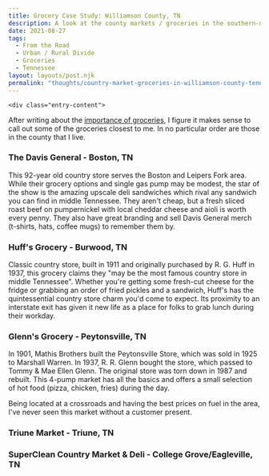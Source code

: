 ```yaml
---
title: Grocery Case Study: Williamson County, TN
description: A look at the county markets / groceries in the southern-middle-Tennessee area near where I live
date: 2021-08-27
tags:
  - From the Road
  - Urban / Rural Divide
  - Groceries
  - Tennessee
layout: layouts/post.njk
permalink: "thoughts/country-market-groceries-in-williamson-county-tennessee/"
---
```

</h1>			</header><!-- .entry-header -->

	<div class="entry-content">
		
<p>After writing about the <a href="https://countyseats.us/a-case-for-the-grocery/">importance of groceries</a>, I figure it makes sense to call out some of the groceries closest to me. In no particular order are those in the county that I live.<br></p>



<h3>The Davis General - Boston, TN</h3>



<p>This 92-year old country store serves the Boston and Leipers Fork area. While their grocery options and single gas pump may be modest, the star of the show is the amazing upscale deli sandwiches which rival any sandwich you can find in middle Tennessee. They aren't cheap, but a fresh sliced roast beef on pumpernickel with local cheddar cheese and aioli is worth every penny. They also have great branding and sell Davis General merch (t-shirts, hats, coffee mugs) to remember them by.</p>



<h3>Huff's Grocery - Burwood, TN</h3>



<p>Classic country store, built in 1911 and originally purchased by R. G. Huff in 1937, this grocery claims they "may be the most famous country store in middle Tennessee". Whether you're getting some fresh-cut cheese for the fridge or grabbing an order of fried pickles and a sandwich, Huff's has the quintessential country store charm you'd come to expect. Its proximity to an interstate exit has given it new life as a place for folks to grab lunch during their workday.</p>



<h3>Glenn's Grocery - Peytonsville, TN</h3>



<p>In 1901, Mathis Brothers built the Peytonsville Store, which was sold in 1925 to Marshall Warren. In 1937, R. R. Glenn bought the store, which passed to Tommy &amp; Mae Ellen Glenn. The original store was torn down in 1987 and rebuilt.  This 4-pump market has all the basics and offers a small selection of hot food (pizza, chicken, fries) during the day. </p>



<p>Being located at a crossroads and having the best prices on fuel in the area, I've never seen this market without a customer present.</p>



<h3>Triune Market - Triune, TN</h3>



<h3>SuperClean Country Market &amp; Deli - College Grove/Eagleville, TN</h3>
